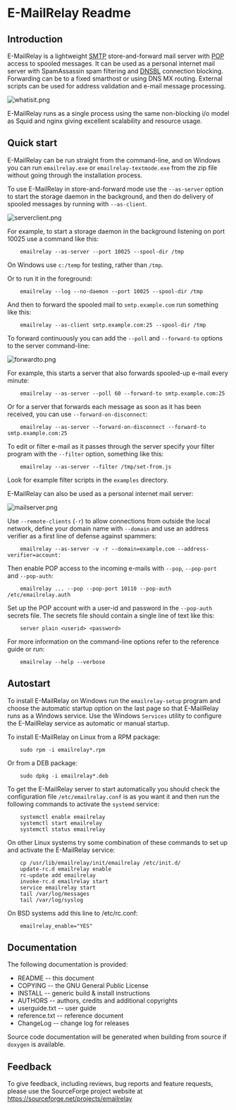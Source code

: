 E-MailRelay Readme
==================

Introduction
------------
E-MailRelay is a lightweight [SMTP][] store-and-forward mail server with [POP][] access
to spooled messages. It can be used as a personal internet mail server with
SpamAssassin spam filtering and [DNSBL][] connection blocking. Forwarding can be
to a fixed smarthost or using DNS MX routing. External scripts can be used for
address validation and e-mail message processing.

![whatisit.png](whatisit.png)

E-MailRelay runs as a single process using the same non-blocking i/o model as
Squid and nginx giving excellent scalability and resource usage.

Quick start
-----------
E-MailRelay can be run straight from the command-line, and on Windows you can
run `emailrelay.exe` or `emailrelay-textmode.exe` from the zip file without
going through the installation process.

To use E-MailRelay in store-and-forward mode use the `--as-server` option to
start the storage daemon in the background, and then do delivery of spooled
messages by running with `--as-client`.

![serverclient.png](serverclient.png)

For example, to start a storage daemon in the background listening on port 10025
use a command like this:

        emailrelay --as-server --port 10025 --spool-dir /tmp

On Windows use `c:/temp` for testing, rather than `/tmp`.

Or to run it in the foreground:

        emailrelay --log --no-daemon --port 10025 --spool-dir /tmp

And then to forward the spooled mail to `smtp.example.com` run something
like this:

        emailrelay --as-client smtp.example.com:25 --spool-dir /tmp

To forward continuously you can add the `--poll` and `--forward-to` options to
the server command-line:

![forwardto.png](forwardto.png)

For example, this starts a server that also forwards spooled-up e-mail every
minute:

        emailrelay --as-server --poll 60 --forward-to smtp.example.com:25

Or for a server that forwards each message as soon as it has been received, you
can use `--forward-on-disconnect`:

        emailrelay --as-server --forward-on-disconnect --forward-to smtp.example.com:25

To edit or filter e-mail as it passes through the server specify your filter
program with the `--filter` option, something like this:

        emailrelay --as-server --filter /tmp/set-from.js

Look for example filter scripts in the `examples` directory.

E-MailRelay can also be used as a personal internet mail server:

![mailserver.png](mailserver.png)

Use `--remote-clients` (`-r`) to allow connections from outside the local
network, define your domain name with `--domain` and use an address verifier as
a first line of defense against spammers:

        emailrelay --as-server -v -r --domain=example.com --address-verifier=account:

Then enable POP access to the incoming e-mails with `--pop`, `--pop-port` and
`--pop-auth`:

        emailrelay ... --pop --pop-port 10110 --pop-auth /etc/emailrelay.auth

Set up the POP account with a user-id and password in the `--pop-auth` secrets
file. The secrets file should contain a single line of text like this:

        server plain <userid> <password>

For more information on the command-line options refer to the reference guide
or run:

        emailrelay --help --verbose

Autostart
---------
To install E-MailRelay on Windows run the `emailrelay-setup` program and choose
the automatic startup option on the last page so that E-MailRelay runs as a
Windows service. Use the Windows `Services` utility to configure the E-MailRelay
service as automatic or manual startup.

To install E-MailRelay on Linux from a RPM package:

        sudo rpm -i emailrelay*.rpm

Or from a DEB package:

        sudo dpkg -i emailrelay*.deb

To get the E-MailRelay server to start automatically you should check the
configuration file `/etc/emailrelay.conf` is as you want it and then run the
following commands to activate the `systemd` service:

        systemctl enable emailrelay
        systemctl start emailrelay
        systemctl status emailrelay

On other Linux systems try some combination of these commands to set up and
activate the E-MailRelay service:

        cp /usr/lib/emailrelay/init/emailrelay /etc/init.d/
        update-rc.d emailrelay enable
        rc-update add emailrelay
        invoke-rc.d emailrelay start
        service emailrelay start
        tail /var/log/messages
        tail /var/log/syslog

On BSD systems add this line to /etc/rc.conf:

        emailrelay_enable="YES"

Documentation
-------------
The following documentation is provided:

* README \-\- this document
* COPYING \-\- the GNU General Public License
* INSTALL \-\- generic build & install instructions
* AUTHORS \-\- authors, credits and additional copyrights
* userguide.txt \-\- user guide
* reference.txt \-\- reference document
* ChangeLog \-\- change log for releases

Source code documentation will be generated when building from source if
`doxygen` is available.

Feedback
--------
To give feedback, including reviews, bug reports and feature requests, please
use the SourceForge project website at https://sourceforge.net/projects/emailrelay

[DNSBL]: https://en.wikipedia.org/wiki/DNSBL
[POP]: https://en.wikipedia.org/wiki/Post_Office_Protocol
[SMTP]: https://en.wikipedia.org/wiki/Simple_Mail_Transfer_Protocol

